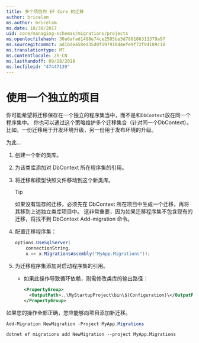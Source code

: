 ```yaml
---
title: 多个项目的 EF Core 的迁移
author: bricelam
ms.author: bricelam
ms.date: 10/30/2017
uid: core/managing-schemas/migrations/projects
ms.openlocfilehash: 30a6afad1488e74ce2585be3d780186311379a97
ms.sourcegitcommit: ad1bdea58ed35d0f19791044efe9f72f94189c18
ms.translationtype: MT
ms.contentlocale: zh-CN
ms.lasthandoff: 09/28/2018
ms.locfileid: "47447139"
---
```

<a name="using-a-separate-project"></a>使用一个独立的项目
========================
你可能希望将迁移保存在一个独立的程序集当中，而不是和`DbContext`放在同一个程序集中。 你也可以通过这个策略维护多个迁移集合（针对同一个DbContext）。比如，一份迁移用于开发环境升级，另一份用于发布环境的升级。

为此...

1. 创建一个新的类库。

2. 为该类库添加对 DbContext 所在程序集的引用。

3. 将迁移和模型快照文件移动到这个新类库。
   > [!TIP]
   > 如果没有现存的迁移，必须先在 DbContext 所在项目中生成一个迁移，再将其移到上述独立类库项目中。 这非常重要，因为如果迁移程序集不包含现有的迁移，将找不到 DbContext Add-migration 命令。

4. 配置迁移程序集：

   ``` csharp
   options.UseSqlServer(
       connectionString,
       x => x.MigrationsAssembly("MyApp.Migrations"));
   ```

5. 为迁移程序集添加对启动程序集的引用。
   * 如果此操作导致循环依赖，则需修改类库的输出路径：

     ``` xml
     <PropertyGroup>
       <OutputPath>..\MyStartupProject\bin\$(Configuration)\</OutputPath>
     </PropertyGroup>
     ```

如果您的操作全部正确，您应能够向项目添加新迁移。

``` powershell
Add-Migration NewMigration -Project MyApp.Migrations
```
``` Console
dotnet ef migrations add NewMigration --project MyApp.Migrations
```
